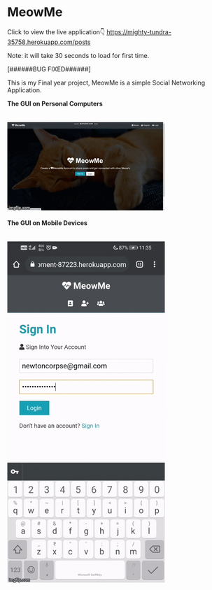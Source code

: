 # MeowMe

Click to view the live application👇
https://mighty-tundra-35758.herokuapp.com/posts

Note: it will take 30 seconds to load for first time. 

[######BUG FIXED######]

This is my Final year project,
MeowMe is a simple Social Networking Application.

<b>The GUI on Personal Computers
<br><br><br>
<img src="screenshots/pc.gif">
<br><br>
The GUI on Mobile Devices</b>
<br><br><br>
<img src="screenshots/mobile.gif">

